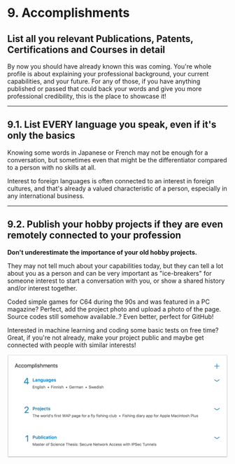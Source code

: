 # 9. Accomplishments

## List all you relevant Publications, Patents, Certifications and Courses in detail

By now you should have already known this was coming. You're whole profile is about explaining your professional background, your current capabilities, and your future. For any of those, if you have anything published or passed that could back your words and give you more professional credibility, this is the place to showcase it!

---

## 9.1. List EVERY language you speak, even if it's only the basics 

Knowing some words in Japanese or French may not be enough for a conversation, but sometimes even that might be the differentiator compared to a person with no skills at all.

Interest to foreign languages is often connected to an interest in foreign cultures, and that's already a valued characteristic of a person, especially in any international business.

---

## 9.2. Publish your hobby projects if they are even remotely connected to your profession

**Don't underestimate the importance of your old hobby projects.**

They may not tell much about your capabilities today, but they can tell a lot about you as a person and can be very important as "ice-breakers" for someone interest to start a conversation with you, or show a shared history and/or interest together.

Coded simple games for C64 during the 90s and was featured in a PC magazine? Perfect, add the project photo and upload a photo of the page. Source codes still somehow available..? Even better, perfect for GitHub!

Interested in machine learning and coding some basic tests on free time? Great, if you're not already, make your project public and maybe get connected with people with similar interests!

![accomplishments](pics/accomplishments.png)
